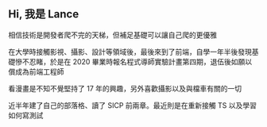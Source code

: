 ---
---

## Hi, 我是 Lance

相信技術是開發者爬不完的天梯，但補足基礎可以讓自己爬的更優雅

在大學時接觸影視、攝影、設計等領域後，最後來到了前端，自學一年半後發現基礎慘不忍睹，於是在 2020 畢業時報名程式導師實驗計畫第四期，退伍後如願以償成為前端工程師

看漫畫是不知不覺堅持了 17 年的興趣，另外喜歡攝影以及與檔車有關的一切

近半年建了自己的部落格、讀了 SICP 前兩章。最近則是在重新接觸 TS 以及學習如何寫測試
